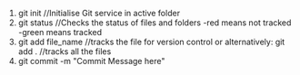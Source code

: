 1. git init //Initialise Git service in active folder
2. git status //Checks the status of files and folders
    -red means not tracked
    -green means tracked
3. git add file_name //tracks the file for version control
    or alternatively: git add . //tracks all the files
4. git commit -m "Commit Message here"